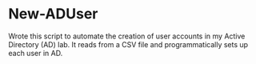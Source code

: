 # New-ADUser
Wrote this script to automate the creation of user accounts in my Active Directory (AD) lab. It reads from a CSV file and programmatically sets up each user in AD.
